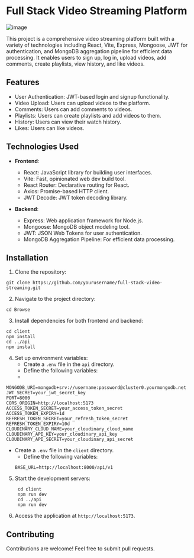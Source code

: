 # Full Stack Video Streaming Platform
![image](https://github.com/Atif-27/Browse/assets/116288316/b8a6e2a0-a12b-45b7-b375-80ab17d15973)


This project is a comprehensive video streaming platform built with a variety of technologies including React, Vite, Express, Mongoose, JWT for authentication, and MongoDB aggregation pipeline for efficient data processing. It enables users to sign up, log in, upload videos, add comments, create playlists, view history, and like videos.

## Features

- User Authentication: JWT-based login and signup functionality.
- Video Upload: Users can upload videos to the platform.
- Comments: Users can add comments to videos.
- Playlists: Users can create playlists and add videos to them.
- History: Users can view their watch history.
- Likes: Users can like videos.

## Technologies Used

- **Frontend**:
  - React: JavaScript library for building user interfaces.
  - Vite: Fast, opinionated web dev build tool.
  - React Router: Declarative routing for React.
  - Axios: Promise-based HTTP client.
  - JWT Decode: JWT token decoding library.

- **Backend**:
  - Express: Web application framework for Node.js.
  - Mongoose: MongoDB object modeling tool.
  - JWT: JSON Web Tokens for user authentication.
  - MongoDB Aggregation Pipeline: For efficient data processing.

## Installation

1. Clone the repository:
```
git clone https://github.com/yourusername/full-stack-video-streaming.git
   ```


2. Navigate to the project directory:
```
cd Browse
```

3. Install dependencies for both frontend and backend:
```
cd client
npm install
cd ../api
npm install
   ```


4. Set up environment variables:
   - Create a `.env` file in the `api` directory.
   - Define the following variables:
   - 
 ```
 MONGODB_URI=mongodb+srv://username:password@cluster0.yourmongodb.net
JWT_SECRET=your_jwt_secret_key
PORT=8000
CORS_ORIGIN=http://localhost:5173
ACCESS_TOKEN_SECRET=your_access_token_secret
ACCESS_TOKEN_EXPIRY=1d
REFRESH_TOKEN_SECRET=your_refresh_token_secret
REFRESH_TOKEN_EXPIRY=10d
CLOUDINARY_CLOUD_NAME=your_cloudinary_cloud_name
CLOUDINARY_API_KEY=your_cloudinary_api_key
CLOUDINARY_API_SECRET=your_cloudinary_api_secret
```



- Create a `.env` file in the `client` directory.
   - Define the following variables:
   ```
   BASE_URL=http://localhost:8000/api/v1
  ```


5. Start the development servers:
   ```
    cd client
    npm run dev
    cd ../api
    npm run dev
   ```
  

7. Access the application at `http://localhost:5173`.

## Contributing

Contributions are welcome! Feel free to submit pull requests.


